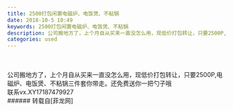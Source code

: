 ```yaml
---
title: 2500打包闲置电磁炉、电饭煲、不粘锅
date: 2018-10-5 10:49
keywords: 2500打包闲置电磁炉、电饭煲、不粘锅
description: 公司搬地方了，上个月自从买来一直没怎么用，现低价打包转让，只要2500P,电磁炉、电饭煲、不粘锅三件套你带走。还免费送你一把勺子哦联系vx.XY17187479927
categories: used
---
```

<td class="t_f" id="postmessage_1954665">

<br/>
<br/>
公司搬地方了，上个月自从买来一直没怎么用，现低价打包转让，只要2500P,电磁炉、电饭煲、不粘锅三件套你带走。还免费送你一把勺子哦<br/>
联系vx.XY17187479927<br/>
</td>
###### 转载自[菲龙网]